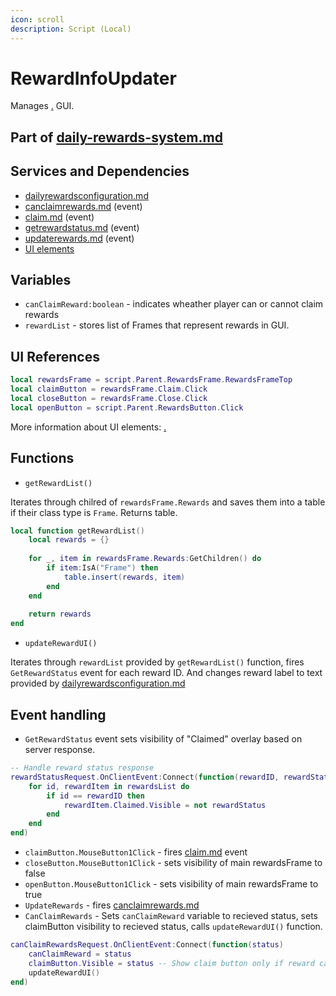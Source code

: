 ```yaml
---
icon: scroll
description: Script (Local)
---
```


# RewardInfoUpdater

Manages [.](./ "mention") GUI.

## Part of [daily-rewards-system.md](../../../systems/systems/rewards/daily-rewards-system.md "mention")

## Services and Dependencies

* [dailyrewardsconfiguration.md](../../../replicatedstorage-scripts/replicatedstorage/scripts/configuration/dailyrewardsconfiguration.md "mention")
* [canclaimrewards.md](../../../replicatedstorage-scripts/replicatedstorage/events/dailyrewards/canclaimrewards.md "mention") (event)
* [claim.md](../../../replicatedstorage-scripts/replicatedstorage/events/dailyrewards/claim.md "mention") (event)
* [getrewardstatus.md](../../../replicatedstorage-scripts/replicatedstorage/events/dailyrewards/getrewardstatus.md "mention") (event)
* [updaterewards.md](../../../replicatedstorage-scripts/replicatedstorage/events/dailyrewards/updaterewards.md "mention") (event)
* [UI elements](rewardinfoupdater.md#ui-references)



## Variables

* `canClaimReward:boolean`  - indicates wheather player can or cannot claim rewards
* `rewardList` - stores list of Frames that represent rewards in GUI.

## UI References

```lua
local rewardsFrame = script.Parent.RewardsFrame.RewardsFrameTop
local claimButton = rewardsFrame.Claim.Click
local closeButton = rewardsFrame.Close.Click
local openButton = script.Parent.RewardsButton.Click
```

More information about UI elements: [.](./ "mention")

## Functions

* `getRewardList()`&#x20;

Iterates through chilred of `rewardsFrame.Rewards` and saves them into a table if their class type is `Frame`. Returns table.

```lua
local function getRewardList()
	local rewards = {}
	
	for _, item in rewardsFrame.Rewards:GetChildren() do
		if item:IsA("Frame") then
			table.insert(rewards, item)
		end
	end
	
	return rewards
end
```

* `updateRewardUI()`&#x20;

Iterates through `rewardList` provided by `getRewardList()` function, fires `GetRewardStatus` event for each reward ID. And changes reward label to text provided by [dailyrewardsconfiguration.md](../../../replicatedstorage-scripts/replicatedstorage/scripts/configuration/dailyrewardsconfiguration.md "mention")

## Event handling

* `GetRewardStatus` event sets visibility of "Claimed" overlay based on server response.

```lua
-- Handle reward status response
rewardStatusRequest.OnClientEvent:Connect(function(rewardID, rewardStatus)
	for id, rewardItem in rewardsList do
		if id == rewardID then
			rewardItem.Claimed.Visible = not rewardStatus 
		end
	end
end)
```

* `claimButton.MouseButton1Click` - fires [claim.md](../../../replicatedstorage-scripts/replicatedstorage/events/dailyrewards/claim.md "mention") event
* `closeButton.MouseButton1Click` - sets visibility of main rewardsFrame to false
* `openButton.MouseButton1Click` - sets visibility of main rewardsFrame to true
* `UpdateRewards` - fires [canclaimrewards.md](../../../replicatedstorage-scripts/replicatedstorage/events/dailyrewards/canclaimrewards.md "mention")
* `CanClaimRewards` - Sets `canClaimReward` variable to recieved status, sets claimButton visibility to recieved status, calls `updateRewardUI()` function.

```lua
canClaimRewardsRequest.OnClientEvent:Connect(function(status)
	canClaimReward = status
	claimButton.Visible = status -- Show claim button only if reward can be claimed
	updateRewardUI()
end)
```
